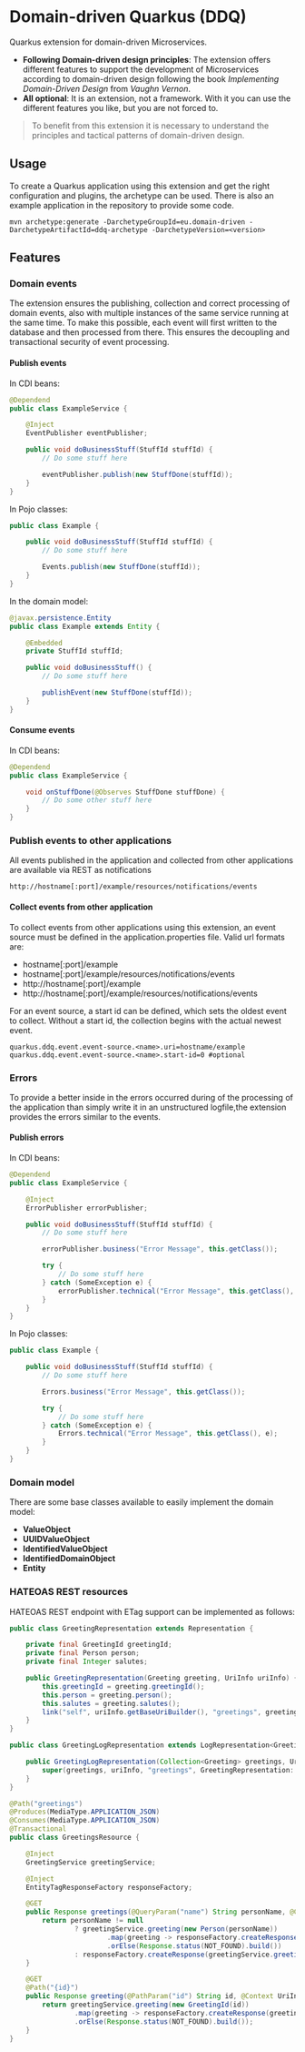 # Domain-driven Quarkus (DDQ)
Quarkus extension for domain-driven Microservices.

* **Following Domain-driven design principles**: 
The extension offers different features to support the development of Microservices according to domain-driven design
following the book _Implementing Domain-Driven Design_ from _Vaughn Vernon_.
* **All optional**:
It is an extension, not a framework. With it you can use the different features you like, but you are not forced to.

> To benefit from this extension it is necessary to understand the principles and tactical patterns of domain-driven design.

## Usage
To create a Quarkus application using this extension and get the right configuration and plugins, the archetype can be
used. There is also an example application in the repository to provide some code.

    mvn archetype:generate -DarchetypeGroupId=eu.domain-driven -DarchetypeArtifactId=ddq-archetype -DarchetypeVersion=<version>

## Features

### Domain events
The extension ensures the publishing, collection and correct processing of domain events, also with multiple instances
of the same service running at the same time.
To make this possible, each event will first written to the database and then processed from there. This ensures the
decoupling and transactional security of event processing.

#### Publish events
In CDI beans:
```java
@Dependend
public class ExampleService {

    @Inject
    EventPublisher eventPublisher;

    public void doBusinessStuff(StuffId stuffId) {
        // Do some stuff here

        eventPublisher.publish(new StuffDone(stuffId));
    }
}
```
In Pojo classes:
```java
public class Example {

    public void doBusinessStuff(StuffId stuffId) {
        // Do some stuff here

        Events.publish(new StuffDone(stuffId));
    }
}
```
In the domain model:
```java
@javax.persistence.Entity
public class Example extends Entity {

    @Embedded
    private StuffId stuffId;

    public void doBusinessStuff() {
        // Do some stuff here

        publishEvent(new StuffDone(stuffId));
    }
}
```
#### Consume events
In CDI beans:
```java
@Dependend
public class ExampleService {

    void onStuffDone(@Observes StuffDone stuffDone) {
        // Do some other stuff here
    }
}
```

### Publish events to other applications
All events published in the application and collected from other applications are available via REST as notifications

    http://hostname[:port]/example/resources/notifications/events


#### Collect events from other application
To collect events from other applications using this extension, an event source must be defined in the
application.properties file.
Valid url formats are:
* hostname[:port]/example
* hostname[:port]/example/resources/notifications/events
* http://hostname[:port]/example
* http://hostname[:port]/example/resources/notifications/events

For an event source, a start id can be defined, which sets the oldest event to collect. Without a start id, the
collection begins with the actual newest event.

```properties
quarkus.ddq.event.event-source.<name>.uri=hostname/example
quarkus.ddq.event.event-source.<name>.start-id=0 #optional
```

### Errors
To provide a better inside in the errors occurred during of the processing of the application than simply write it in an
unstructured logfile,the extension provides the errors similar to the events.

#### Publish errors
In CDI beans:
```java
@Dependend
public class ExampleService {

    @Inject
    ErrorPublisher errorPublisher;

    public void doBusinessStuff(StuffId stuffId) {
        // Do some stuff here

        errorPublisher.business("Error Message", this.getClass());

        try {
            // Do some stuff here
        } catch (SomeException e) {
            errorPublisher.technical("Error Message", this.getClass(), e);
        }
    }
}
```
In Pojo classes:
```java
public class Example {

    public void doBusinessStuff(StuffId stuffId) {
        // Do some stuff here

        Errors.business("Error Message", this.getClass());

        try {
            // Do some stuff here
        } catch (SomeException e) {
            Errors.technical("Error Message", this.getClass(), e);
        }
    }
}
```

### Domain model
There are some base classes available to easily implement the domain model:
* **ValueObject**
* **UUIDValueObject**
* **IdentifiedValueObject**
* **IdentifiedDomainObject**
* **Entity**

### HATEOAS REST resources
HATEOAS REST endpoint with ETag support can be implemented as follows:
```java
public class GreetingRepresentation extends Representation {

    private final GreetingId greetingId;
    private final Person person;
    private final Integer salutes;

    public GreetingRepresentation(Greeting greeting, UriInfo uriInfo) {
        this.greetingId = greeting.greetingId();
        this.person = greeting.person();
        this.salutes = greeting.salutes();
        link("self", uriInfo.getBaseUriBuilder(), "greetings", greeting.greetingId().id().toString());
    }
}
```
```java
public class GreetingLogRepresentation extends LogRepresentation<Greeting, GreetingRepresentation> {

    public GreetingLogRepresentation(Collection<Greeting> greetings, UriInfo uriInfo) {
        super(greetings, uriInfo, "greetings", GreetingRepresentation::new);
    }
}
```
```java
@Path("greetings")
@Produces(MediaType.APPLICATION_JSON)
@Consumes(MediaType.APPLICATION_JSON)
@Transactional
public class GreetingsResource {

    @Inject
    GreetingService greetingService;

    @Inject
    EntityTagResponseFactory responseFactory;

    @GET
    public Response greetings(@QueryParam("name") String personName, @Context UriInfo uriInfo, @Context Request request) {
        return personName != null
                ? greetingService.greeting(new Person(personName))
                        .map(greeting -> responseFactory.createResponse(Collections.singletonList(greeting), uriInfo, request, GreetingLogRepresentation::new))
                        .orElse(Response.status(NOT_FOUND).build())
                : responseFactory.createResponse(greetingService.greetings(), uriInfo, request, GreetingLogRepresentation::new);
    }

    @GET
    @Path("{id}")
    public Response greeting(@PathParam("id") String id, @Context UriInfo uriInfo, @Context Request request) {
        return greetingService.greeting(new GreetingId(id))
                .map(greeting -> responseFactory.createResponse(greeting, uriInfo, request, GreetingRepresentation::new))
                .orElse(Response.status(NOT_FOUND).build());
    }
}
```
